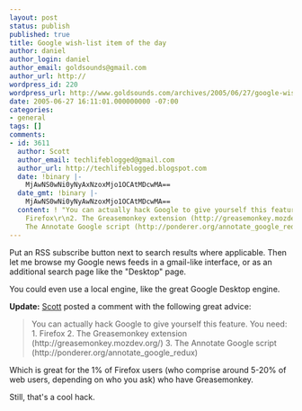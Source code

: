 ```yaml
---
layout: post
status: publish
published: true
title: Google wish-list item of the day
author: daniel
author_login: daniel
author_email: goldsounds@gmail.com
author_url: http://
wordpress_id: 220
wordpress_url: http://www.goldsounds.com/archives/2005/06/27/google-wish-list-item-of-the-day/
date: 2005-06-27 16:11:01.000000000 -07:00
categories:
- general
tags: []
comments:
- id: 3611
  author: Scott
  author_email: techlifeblogged@gmail.com
  author_url: http://techlifeblogged.blogspot.com
  date: !binary |-
    MjAwNS0wNi0yNyAxNzoxMjo1OCAtMDcwMA==
  date_gmt: !binary |-
    MjAwNS0wNi0yNyAwNzoxMjo1OCAtMDcwMA==
  content: ! "You can actually hack Google to give yourself this feature. You need:\r\n1.
    Firefox\r\n2. The Greasemonkey extension (http://greasemonkey.mozdev.org/)\r\n3.
    The Annotate Google script (http://ponderer.org/annotate_google_redux)"
---
```

Put an RSS subscribe button next to search results where applicable. Then let me browse my Google news feeds in a gmail-like interface, or as an additional search page like the "Desktop" page.

You could even use a local engine, like the great Google Desktop engine.

<strong>Update:</strong> <a href="http://techlifeblogged.blogspot.com/">Scott</a> posted a comment with the following great advice:
<blockquote>You can actually hack Google to give yourself this feature. You need:
1. Firefox
2. The Greasemonkey extension (http://greasemonkey.mozdev.org/)
3. The Annotate Google script (http://ponderer.org/annotate_google_redux)</blockquote>

Which is great for the 1% of Firefox users (who comprise around 5-20% of web users, depending on who you ask) who have Greasemonkey.

Still, that's a cool hack.
